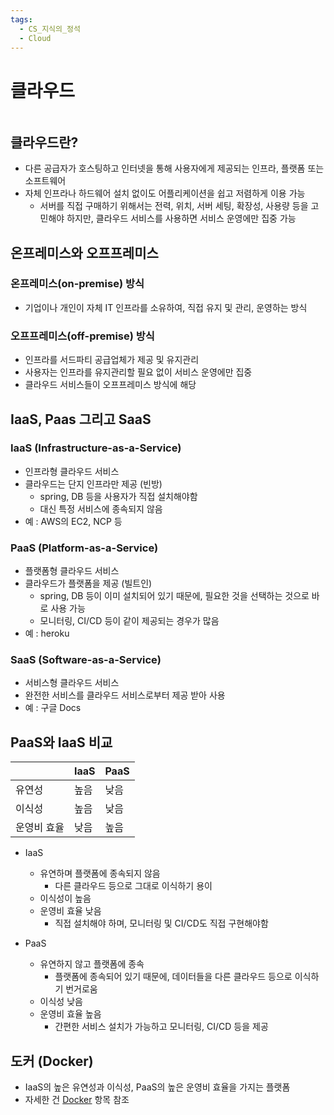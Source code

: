 ```yaml
---
tags:
  - CS_지식의_정석
  - Cloud
---
```

# 클라우드

```table-of-contents
```

##  클라우드란?

- 다른 공급자가 호스팅하고 인터넷을 통해 사용자에게 제공되는 인프라, 플랫폼 또는 소프트웨어
- 자체 인프라나 하드웨어 설치 없이도 어플리케이션을 쉽고 저렴하게 이용 가능
	- 서버를 직접 구매하기 위해서는 전력, 위치, 서버 세팅, 확장성, 사용량 등을 고민해야 하지만, 클라우드 서비스를 사용하면 서비스 운영에만 집중 가능


## 온프레미스와 오프프레미스

### 온프레미스(on-premise) 방식
- 기업이나 개인이 자체 IT 인프라를 소유하여, 직접 유지 및 관리, 운영하는 방식

### 오프프레미스(off-premise) 방식
- 인프라를 서드파티 공급업체가 제공 및 유지관리
- 사용자는 인프라를 유지관리할 필요 없이 서비스 운영에만 집중
- 클라우드 서비스들이 오프프레미스 방식에 해당


## IaaS, Paas 그리고 SaaS

### IaaS (Infrastructure-as-a-Service)
- 인프라형 클라우드 서비스
- 클라우드는 단지 인프라만 제공 (빈방)
	- spring, DB 등을 사용자가 직접 설치해야함
	- 대신 특정 서비스에 종속되지 않음
- 예 : AWS의 EC2, NCP 등

### PaaS (Platform-as-a-Service)
- 플랫폼형 클라우드 서비스
- 클라우드가 플랫폼을 제공 (빌트인)
	- spring, DB 등이 이미 설치되어 있기 때문에, 필요한 것을 선택하는 것으로 바로 사용 가능
	- 모니터링, CI/CD 등이 같이 제공되는 경우가 많음
- 예 : heroku

### SaaS (Software-as-a-Service)
- 서비스형 클라우드 서비스
- 완전한 서비스를 클라우드 서비스로부터 제공 받아 사용
- 예 : 구글 Docs


## PaaS와 IaaS 비교

|        | IaaS | PaaS |
| ------ | ---- | ---- |
| 유연성 | 높음 | 낮음 |
| 이식성 | 높음 | 낮음 |
| 운영비 효율       | 낮음     | 높음     |

- IaaS
	- 유연하며 플랫폼에 종속되지 않음
		- 다른 클라우드 등으로 그대로 이식하기 용이
	- 이식성이 높음
	- 운영비 효율 낮음
		- 직접 설치해야 하며, 모니터링 및 CI/CD도 직접 구현해야함

- PaaS
	- 유연하지 않고 플랫폼에 종속
		- 플랫폼에 종속되어 있기 때문에, 데이터들을 다른 클라우드 등으로 이식하기 번거로움
	- 이식성 낮음
	- 운영비 효율 높음
		- 간편한 서비스 설치가 가능하고 모니터링, CI/CD 등을 제공

## 도커 (Docker)
- IaaS의 높은 유연성과 이식성, PaaS의 높은 운영비 효율을 가지는 플랫폼
- 자세한 건 [Docker](Docker.md) 항목 참조